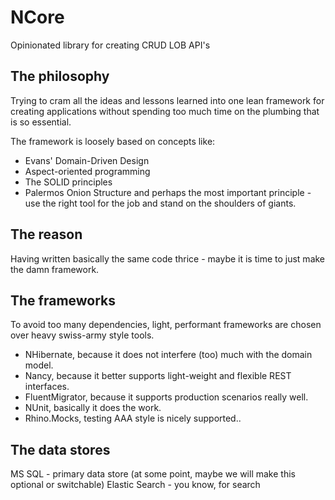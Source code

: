 # NCore
Opinionated library for creating CRUD LOB API's

## The philosophy
Trying to cram all the ideas and lessons learned into one lean framework for creating applications without spending too much time on the plumbing that is so essential.

The framework is loosely based on concepts like:
* Evans' Domain-Driven Design
* Aspect-oriented programming
* The SOLID principles
* Palermos Onion Structure
and perhaps the most important principle - use the right tool for the job and stand on the shoulders of giants.

## The reason
Having written basically the same code thrice - maybe it is time to just make the damn framework.

## The frameworks
To avoid too many dependencies, light, performant frameworks are chosen over heavy swiss-army style tools. 

* NHibernate, because it does not interfere (too) much with the domain model.
* Nancy, because it better supports light-weight and flexible REST interfaces.
* FluentMigrator, because it supports production scenarios really well.
* NUnit, basically it does the work.
* Rhino.Mocks, testing AAA style is nicely supported..

## The data stores
MS SQL - primary data store (at some point, maybe we will make this optional or switchable)
Elastic Search - you know, for search
